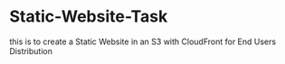 # Static-Website-Task
this is to create a Static Website in an S3 with CloudFront for End Users Distribution
